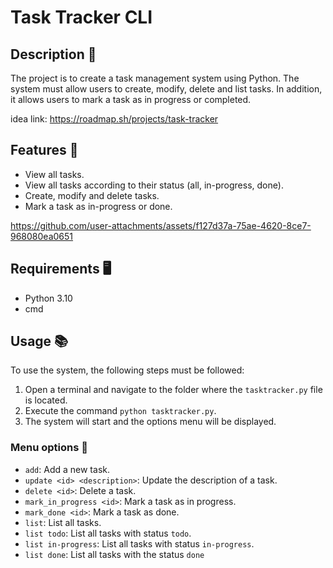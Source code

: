 
# Task Tracker CLI

## Description 📃

The project is to create a task management system using Python. The system must allow users to create, modify, delete and list tasks. In addition, it allows users to mark a task as in progress or completed.

idea link: https://roadmap.sh/projects/task-tracker


## Features 📝

- View all tasks.
- View all tasks according to their status (all, in-progress, done).
- Create, modify and delete tasks.
- Mark a task as in-progress or done.

https://github.com/user-attachments/assets/f127d37a-75ae-4620-8ce7-968080ea0651



## Requirements 🖥

- Python 3.10
- cmd

## Usage 📚

To use the system, the following steps must be followed:

1. Open a terminal and navigate to the folder where the `tasktracker.py` file is located.
2. Execute the command `python tasktracker.py`.
3. The system will start and the options menu will be displayed.

### Menu options 👀

- `add`: Add a new task.
- `update <id> <description>`: Update the description of a task.
- `delete <id>`: Delete a task.
- `mark_in_progress <id>`: Mark a task as in progress.
- `mark_done <id>`: Mark a task as done.
- `list`: List all tasks.
- `list todo`: List all tasks with status `todo`.
- `list in-progress`: List all tasks with status `in-progress`.
- `list done`: List all tasks with the status `done`
